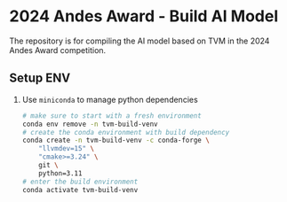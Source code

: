 # 2024 Andes Award - Build AI Model

The repository is for compiling the AI model based on TVM in the 2024 Andes Award competition.

## Setup ENV

1. Use `miniconda` to manage python dependencies
    ```bash
    # make sure to start with a fresh environment
    conda env remove -n tvm-build-venv
    # create the conda environment with build dependency
    conda create -n tvm-build-venv -c conda-forge \
        "llvmdev=15" \
        "cmake>=3.24" \
        git \
        python=3.11
    # enter the build environment
    conda activate tvm-build-venv
    ```
